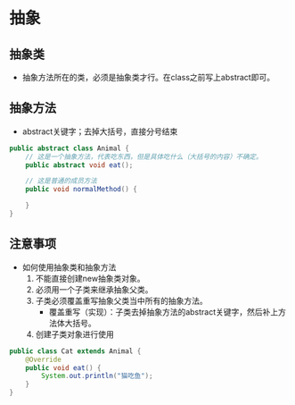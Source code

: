 # 抽象

## 抽象类

* 抽象方法所在的类，必须是抽象类才行。在class之前写上abstract即可。

## 抽象方法

* abstract关键字；去掉大括号，直接分号结束

```java
public abstract class Animal {
    // 这是一个抽象方法，代表吃东西，但是具体吃什么（大括号的内容）不确定。
    public abstract void eat();

    // 这是普通的成员方法
    public void normalMethod() {

    }
}

```

## 注意事项

* 如何使用抽象类和抽象方法
  1. 不能直接创建new抽象类对象。
  2. 必须用一个子类来继承抽象父类。
  3. 子类必须覆盖重写抽象父类当中所有的抽象方法。
     * 覆盖重写（实现）：子类去掉抽象方法的abstract关键字，然后补上方法体大括号。
  4. 创建子类对象进行使用

```java
public class Cat extends Animal {
    @Override
    public void eat() {
        System.out.println("猫吃鱼");
    }
}
```
